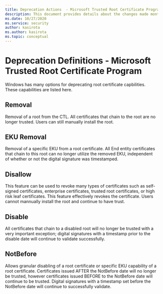 ```yaml
---
title: Deprecation Actions  - Microsoft Trusted Root Certificate Program
description: This document provides details about the changes made monthly to the root store.
ms.date: 10/27/2020
ms.service: security
author: kasirota
ms.author: kasirota
ms.topic: conceptual
---
```


# Deprecation Definitions - Microsoft Trusted Root Certificate Program

Windows has many options for deprecating root certificate capbilities. These capabilities are listed here. 

## Removal
Removal of a root from the CTL.  All certificates that chain to the root are no longer trusted. Users can still manually install the root.
 
## EKU Removal

Removal of a specific EKU from a root certificate. All End entity certificates that chain to this root can no longer utilize the removed EKU, independent of whether or not the digital signature was timestamped. 

## Disallow

This feature can be used to revoke many types of certificates such as self-signed certificates, enterprise certificates, trusted root certificates, or high risk leaf certificates.  This feature effectively revokes the certificate. Users cannot mannually install the root and continue to have trust.

## Disable

All certificates that chain to a disabled root will no longer be trusted with a very important exception; digital signatures with a timestamp prior to the disable date will continue to validate successfully.

## NotBefore	

Allows granular disabling of a root certificate or specific EKU capability of a root certificate.  Certificates issued AFTER the NotBefore date will no longer be trusted, however certificates issued BEFORE to the NotBefore date will continue to be trusted. Digital signatures with a timestamp set before the NotBefore date will continue to successfully validate.
